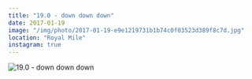 ```yaml
---
title: "19.0 - down down down"
date: 2017-01-19
image: "/img/photo/2017-01-19-e9e1219731b1b74c0f03523d389f8c7d.jpg"
location: "Royal Mile"
instagram: true
---
```


![19.0 - down down down](/img/photo/2017-01-19-e9e1219731b1b74c0f03523d389f8c7d.jpg)
